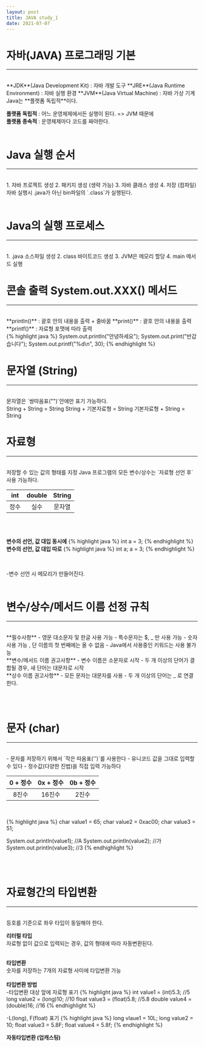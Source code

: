 ```yaml
---
layout: post
title: JAVA study_1
date: 2021-07-07
---
```


# 자바(JAVA) 프로그래밍 기본 
<hr>
<br/>
**JDK**(Java Development Kit) : 자바 개발 도구  
**JRE**(Java Runtime Environment) : 자바 실행 환경  
**JVM**(Java Virtual Machine) : 자바 가상 기계  
<br/>
Java는 **플랫폼 독립적**이다.  

**플랫폼 독립적** : 어느 운영체제에서든 실행이 된다. => JVM 때문에  
**플랫폼 종속적** : 운영체제마다 코드를 짜야한다.   
<br/>


# Java 실행 순서
<hr>
<br/>
1. 자바 프로젝트 생성
2. 패키지 생성 (생략 가능)
3. 자바 클래스 생성
4. 저장 (컴파일)  

<br/>
자바 실행시 .java가 아닌 bin파일의 `.class`가 실행된다.  
<br/><br/>

# Java의 실행 프로세스
<hr>
<br/>
1. .java 소스파일 생성
2. class 바이트코드 생성
3. JVM은 메모리 할당
4. main 메서드 실행  
<br/>


# 콘솔 출력 System.out.XXX() 메서드
<hr>
<br/>
**println()** : 괄호 안의 내용을 출력 + 줄바꿈  
**print()** : 괄호 안의 내용을 출력  
**printf()** : 자료형 포맷에 따라 출력  
<br/>
{% highlight java %}
System.out.println("안녕하세요");
System.out.print("반갑습니다");
System.out.printf("%d\n", 30);
{% endhighlight %}  
<br/>  

# 문자열 (String)
<hr>
<br/>
문자열은 `쌍따옴표("")`안에만 표기 가능하다.  
<br/>
String + String = String  
String + 기본자료형 = String  
기본자료형 + String = String  
<br/>

# 자료형
<hr>
<br/>
저장할 수 있는 값의 형태를 지정  
Java 프로그램의 모든 변수/상수는 `자료형 선언 후` 사용 가능하다.  

|int|double|String|
|:--:|:--:|:--:|
|정수|실수|문자열|  

<br/><br/>

**변수의 선언, 값 대입 동시에**
{% highlight java %}
int a = 3;
{% endhighlight %} 
**변수의 선언, 값 대입 따로**
{% highlight java %}
int a;
a = 3;
{% endhighlight %}  

<br/>

-변수 선언 시 메모리가 만들어진다.  
<br/>

# 변수/상수/메서드 이름 선정 규칙  
<hr>

<br/>
**필수사항**  
- 영문 대소문자 및 한글 사용 가능
- 특수문자는 $, _ 만 사용 가능
- 숫자 사용 가능 , 단 이름의 첫 번째에는 올 수 없음
- Java에서 사용중인 키워드는 사용 불가능  

<br/>
**변수/메서드 이름 권고사항**  
- 변수 이름은 소문자로 시작
- 두 개 이상의 단어가 결합될 경우, 새 단어는 대문자로 시작  

<br/>
**상수 이름 권고사항**  
- 모든 문자는 대문자를 사용
- 두 개 이상의 단어는 _ 로 연결한다.  

<br/><br/>

# 문자 (char)
<hr>
<br/>
- 문자를 저장하기 위해서 `작은 따옴표('')`를 사용한다
- 유니코드 값을 그대로 입력할 수 있다
- 정수값(다양한 진법)을 직접 입력 가능하다
<br/>

|0 + 정수|0x + 정수|0b + 정수|
|:--:|:--:|:--:|
|8진수|16진수|2진수|  

<br/>

{% highlight java %}
char value1 = 65;
char value2 = 0xac00;
char value3 = 51;

System.out.println(value1); //A
System.out.println(value2); //가
System.out.println(value3); //3
{% endhighlight %}  

<br/><br/>

# 자료형간의 타입변환  
<hr>
<br/>
등호를 기준으로 좌우 타입이 동일해야 한다.  
<br/>

**리터럴 타입**  
자료형 없이 값으로 입력되는 경우, 값의 형태에 따라 자동변환된다.  
<br/>

**타입변환**  
숫자를 저장하는 7개의 자료형 사이에 타입변환 가능  
<br/>
**타입변환 방법**  
-타입변환 대상 앞에 자료형 표기
{% highlight java %}
int value1 = (int)5.3; //5
long value2 = (long)10; //10
float value3 = (float)5.8; //5.8
double value4 = (double)16; //16
{% endhighlight %}  

-L(long), F(float) 표기
{% highlight java %}
long vlaue1 = 10L;
long value2 = 10;
float value3 = 5.8F;
float value4 = 5.8f;
{% endhighlight %} 
<br/>

**자동타입변환 (업캐스팅)**  


